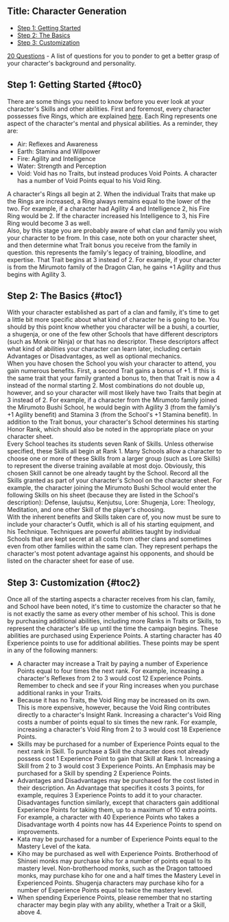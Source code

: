 Title: Character Generation
---

<ul>
  <li>
    <a href="/chargen#toc0">Step 1: Getting Started</a>
  </li>
  <li>
    <a href="/chargen#toc1">Step 2: The Basics</a>
  </li>
  <li>
    <a href="/chargen#toc2">Step 3: Customization</a>
  </li>
</ul>

<a href="/20-questions">20 Questions</a> - A list of questions for you to ponder to get a better grasp of your character's background and personality.

## <span>Step 1: Getting Started</span> {#toc0}

There are some things you need to know before you ever look at your character's Skills and other abilities. First and foremost, every character possesses five Rings, which are explained <a href="/traits">here</a>. Each Ring represents one aspect of the character's mental and physical abilities. As a reminder, they are:

- Air: Reflexes and Awareness
- Earth: Stamina and Willpower
- Fire: Agility and Intelligence
- Water: Strength and Perception
- Void: Void has no Traits, but instead produces Void Points. A character has a number of Void Points equal to his Void Ring.

A character's Rings all begin at 2. When the individual Traits that make up the Rings are increased, a Ring always remains equal to the lower of the two. For example, if a character had Agility 4 and Intelligence 2, his Fire Ring would be 2. If the character increased his Intelligence to 3, his Fire Ring would become 3 as well.<br>
Also, by this stage you are probably aware of what clan and family you wish your character to be from. In this case, note both on your character sheet, and then determine what Trait bonus you receive from the family in question. this represents the family's legacy of training, bloodline, and expertise. That Trait begins at 3 instead of 2. For example, if your character is from the Mirumoto family of the Dragon Clan, he gains +1 Agility and thus begins with Agility 3.

## <span>Step 2: The Basics</span> {#toc1}

With your character established as part of a clan and family, it's time to get a little bit more specific about what kind of character he is going to be. You should by this point know whether you character will be a bushi, a courtier, a shugenja, or one of the few other Schools that have different descriptors (such as Monk or Ninja) or that has no descriptor. These descriptors affect what kind of abilities your character can learn later, including certain Advantages or Disadvantages, as well as optional mechanics.<br>
When you have chosen the School you wish your character to attend, you gain numerous benefits. First, a second Trait gains a bonus of +1. If this is the same trait that your family granted a bonus to, then that Trait is now a 4 instead of the normal starting 2. Most combinations do not double up, however, and so your character will most likely have two Traits that begin at 3 instead of 2. For example, if a character from the Mirumoto family joined the Mirumoto Bushi School, he would begin with Agility 3 (from the family's +1 Agility benefit) and Stamina 3 (from the School's +1 Stamina benefit). In addition to the Trait bonus, your character's School determines his starting Honor Rank, which should also be noted in the appropriate place on your character sheet.<br>
Every School teaches its students seven Rank of Skills. Unless otherwise specified, these Skills all begin at Rank 1. Many Schools allow a character to choose one or more of these Skills from a larger group (such as Lore Skills) to represent the diverse training available at most dojo. Obviously, this chosen Skill cannot be one already taught by the School. Record all the Skills granted as part of your character's School on the character sheet. For example, the character joining the Mirumoto Bushi School would enter the following Skills on his sheet (because they are listed in the School's description): Defense, Iaujutsu, Kenjutsu, Lore: Shugenja, Lore: Theology, Meditation, and one other Skill of the player's choosing.<br>
With the inherent benefits and Skills taken care of, you now must be sure to include your character's Outfit, which is all of his starting equipment, and his Technique. Techniques are powerful abilities taught by individual Schools that are kept secret at all costs from other clans and sometimes even from other families within the same clan. They represent perhaps the character's most potent advantage against his opponents, and should be listed on the character sheet for ease of use.

## <span>Step 3: Customization</span> {#toc2}

Once all of the starting aspects a character receives from his clan, family, and School have been noted, it's time to customize the character so that he is not exactly the same as every other member of his school. This is done by purchasing additional abilities, including more Ranks in Traits or Skills, to represent the character's life up until the time the campaign begins. These abilities are purchased using Experience Points. A starting character has 40 Experience points to use for additional abilities. These points may be spent in any of the following manners:

- A character may increase a Trait by paying a number of Experience Points equal to four times the next rank. For example, increasing a character's Reflexes from 2 to 3 would cost 12 Experience Points. Remember to check and see if your Ring increases when you purchase additional ranks in your Traits.
- Because it has no Traits, the Void Ring may be increased on its own. This is more expensive, however, because the Void Ring contributes directly to a character's Insight Rank. Increasing a character's Void Ring costs a number of points equal to six times the new rank. For example, increasing a character's Void Ring from 2 to 3 would cost 18 Experience Points.
- Skills may be purchased for a number of Experience Points equal to the next rank in Skill. To purchase a Skill the character does not already possess cost 1 Experience Point to gain that Skill at Rank 1. Increasing a Skill from 2 to 3 would cost 3 Experience Points. An Emphasis may be purchased for a Skill by spending 2 Experience Points.
- Advantages and Disadvantages may be purchased for the cost listed in their description. An Advantage that specifies it costs 3 points, for example, requires 3 Experience Points to add it to your character. Disadvantages function similarly, except that characters gain additional Experience Points for taking them, up to a maximum of 10 extra points. For example, a character with 40 Experience Points who takes a Disadvantage worth 4 points now has 44 Experience Points to spend on improvements.
- Kata may be purchased for a number of Experience Points equal to the Mastery Level of the kata.
- Kiho may be purchased as well with Experience Points. Brotherhood of Shinsei monks may purchase kiho for a number of points equal to its mastery level. Non-brotherhood monks, such as the Dragon tattooed monks, may purchase kiho for one and a half times the Mastery Level in Experienced Points. Shugenja characters may purchase kiho for a number of Experience Points equal to twice the mastery level.
- When spending Experience Points, please remember that no starting character may begin play with any ability, whether a Trait or a Skill, above 4.

